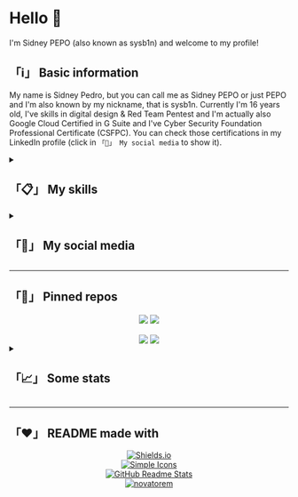 # Hello 👋️
I'm Sidney PEPO (also known as sysb1n) and welcome to my profile!

## 「ℹ️」 Basic information
My name is Sidney Pedro, but you can call me as Sidney PEPO or just PEPO and I'm also known by my nickname, that is sysb1n. Currently I'm 16 years old, I've skills in digital design & Red Team Pentest and I'm actually also Google Cloud Certified in G Suite and I've Cyber Security Foundation Professional Certificate (CSFPC). You can check those certifications in my LinkedIn profile (click in `「👤️」 My social media` to show it).

<details>
	<summary><h2>「📋️」 My skills</h2></summary>
	<h3>Illustration/Image edition</h3>
		<center>
			<img alt="Illustator" src="https://img.shields.io/badge/Adobe-Illustrator-FF9A00?style=for-the-badge&logo=Adobe%20Illustrator">&nbsp;
			<img alt="Photoshop" src="https://img.shields.io/badge/Adobe-Photoshop-31A8FF?style=for-the-badge&logo=Adobe%20Photoshop">&nbsp;
		</center>
	<h3>GFX + VFX</h3>
		<center>
			<img alt="After Effects" src="https://img.shields.io/badge/Adobe-After%20Effects-9999FF?style=for-the-badge&logo=Adobe%20After%20Effects">&nbsp;
			<img alt="Cinema 4D" src="https://img.shields.io/badge/Maxon-Cinema%204D-011A6A?style=for-the-badge&logo=Cinema%204D">&nbsp;
			<img alt="Premiere Pro" src="https://img.shields.io/badge/Adobe-Premiere%20Pro-9999FF?style=for-the-badge&logo=Adobe%20Premiere%20Pro">&nbsp;
		</center>
	<h3>Operating Systems</h3>
		<center>
			<img alt="Android" src="https://img.shields.io/badge/Google-Android-3DDC84?style=for-the-badge&logo=Android">&nbsp;
			<img alt="CentOS" src="https://img.shields.io/badge/Project%20CentOS-CentOS-262577?style=for-the-badge&logo=CentOS">&nbsp;
			<img alt="Debian" src="https://img.shields.io/badge/Project%20Debian-Debian-A81D33?style=for-the-badge&logo=Debian">&nbsp;
			<img alt="Kali Linux" src="https://img.shields.io/badge/Offensive%20Security-Kali%20Linux-557C94?style=for-the-badge&logo=Kali%20Linux">&nbsp;
			<img alt="Linux" src="https://img.shields.io/badge/GNU-Linux-FCC624?style=for-the-badge&logo=Linux">&nbsp;
			<img alt="Windows" src="https://img.shields.io/badge/Microsoft-Windows-0078D6?style=for-the-badge&logo=Windows">&nbsp;
		</center>
	<h3>Coding</h3>
		<center>
			<!--<img alt="Assembly" src="https://img.shields.io/badge/Language-Assembly%20x86_64-654FF0?style=for-the-badge&logo=Assembly">&nbsp;-->
			<img alt="C" src="https://img.shields.io/badge/Language-C-A8B9CC?style=for-the-badge&logo=C">&nbsp;
			<img alt="CSS" src="https://img.shields.io/badge/Language-CSS-1572B6?style=for-the-badge&logo=CSS3">&nbsp;
			<!--<img alt="C++" src="https://img.shields.io/badge/Language-C%2B%2B-00599C?style=for-the-badge&logo=C%2B%2B">&nbsp;-->
			<img alt="Git" src="https://img.shields.io/badge/Technology-Git-F05032?style=for-the-badge&logo=Git">&nbsp;
			<img alt="HTML" src="https://img.shields.io/badge/Language-HTML-E34F26?style=for-the-badge&logo=HTML5">&nbsp;
			<img alt="JavaScript" src="https://img.shields.io/badge/Language-JavaScript-F7DF1E?style=for-the-badge&logo=JavaScript">&nbsp;
			<img alt="Python" src="https://img.shields.io/badge/Language-Python-3776AB?style=for-the-badge&logo=Python">&nbsp;
			<!--<img alt="Ruby" src="https://img.shields.io/badge/Language-Ruby-CC342D?style=for-the-badge&logo=Ruby">&nbsp;-->
			<img alt="Shell Script" src="https://img.shields.io/badge/Language-Shell%20Script-4EAA25?style=for-the-badge&logo=GNU%20Bash">&nbsp;
			<img alt="TypeScript" src="https://img.shields.io/badge/Language-TypeScript-3178C6?style=for-the-badge&logo=TypeScript">&nbsp;
		</center>
	<h3>Hacking</h3>
		<li>📜 Crypto/Stego</li>
		<li>🔬 Forensic</li>
		<li>📟 Hardware/Electronic</li>
		<li>🔏 Lockpicking</li>
		<li>📶 Networking</li>
		<li>🔎 OSINT</li>
		<li>🧭 Web Hacking</li>
</details>

<details>
	<summary><h2>「👤️」 My social media</h2></summary>
	
[![GitHub](https://img.shields.io/badge/GitHub-Follow%20me-181717?style=social&logo=GitHub)](https://github.com/sidneypepo)  
[![GitLab](https://img.shields.io/badge/GitLab-Follow%20me-FCA121?style=social&logo=GitLab)](https://gitlab.com/sidneypepo)  
[![LinkedIn](https://img.shields.io/badge/LinkedIn-Follow%20me-0077B5?style=social&logo=LinkedIn)](https://linkedin.com/in/sidneypepo)  
[![YouTube](https://img.shields.io/badge/YouTube-Subscribe-FF0000?style=social&logo=YouTube)](https://youtube.com/c/ddicas)  
[![TryHackMe](https://img.shields.io/badge/TryHackMe-sysb1n-212C42?style=social&logo=TryHackMe)](https://tryhackme.com/p/sysb1n)  
[![Hack The Box](https://img.shields.io/badge/Hack%20The%20Box-Respect%20me-9FEF00?style=social&logo=Hack%20The%20Box)](https://app.hackthebox.eu/profile/311266)  
[![Steam](https://img.shields.io/badge/Steam-Follow%20me-000000?style=social&logo=Steam)](https://steamcommunity.com/id/sidneypepo/)  
![Email](https://img.shields.io/badge/Email-sidneypepo%40pm.me-8B89CC?style=social&logo=ProtonMail)  
</details>

---

## 「📍️」 Pinned repos</h2></summary>
<center>
	<div>
		<a href="https://github.com/anuraghazra/github-readme-stats">
			<img align="center" src="https://github-readme-stats.vercel.app/api/pin/?username=sidneypepo&repo=waitwhatcrypt&bg_color=23252ed9&text_color=ffffff&title_color=ec0101" /></a>
		<a href="https://github.com/anuraghazra/convoychat">
			<img align="center" src="https://github-readme-stats.vercel.app/api/pin/?username=sidneypepo&repo=kalischemes4termux&bg_color=23252ed9&text_color=ffffff&title_color=ec0101" /></a>
	</div>
	</br>
	<div>
		<a href="https://github.com/anuraghazra/github-readme-stats">
			<img align="center" src="https://github-readme-stats.vercel.app/api/pin/?username=sidneypepo&repo=cysecpython2&bg_color=23252ed9&text_color=ffffff&title_color=ec0101" /></a>
		<a href="https://github.com/anuraghazra/convoychat">
			<img align="center" src="https://github-readme-stats.vercel.app/api/pin/?username=sidneypepo&repo=cysecpython&bg_color=23252ed9&text_color=ffffff&title_color=ec0101" /></a>
	</div>
</center>


<details>
	<summary><h2>「📈️」 Some stats</h2></summary>
<center>

[![Sidney PEPO's GitHub stats](https://github-readme-stats.vercel.app/api?username=sidneypepo&bg_color=23252ed9&text_color=ffffff&title_color=ec0101&show_icons=true&icon_color=277fff&custom_title=Sidney%20PEPO's%20GitHub%20Stats&card_width=400)](https://github.com/sidneypepo)
[![Top Langs](https://github-readme-stats.vercel.app/api/top-langs/?username=sidneypepo&bg_color=23252ed9&text_color=ffffff&title_color=47d4b9&layout=compact&card_width=400)](https://github.com/sidneypepo)

### I'm listening now  
[![Spotify](https://novatorem-git-master.sidneypepo.vercel.app/api/spotify.py)](https://open.spotify.com/user/pepo-play)
</center>
</details>

---

## 「❤️」 README made with
<center>
	<a href="https://shields.io"><img alt="Shields.io" src="https://img.shields.io/badge/Badges-Shields.io-000000?style=for-the-badge&logo=Shields.io"></a>
	</br>
	<a href="https://simpleicons.org"><img alt="Simple Icons" src="https://img.shields.io/badge/Icons-Simple%20Icons-111111?style=for-the-badge&logo=Simple%20Icons"></a>
	</br>
	<a href="https://github.com/anuraghazra/github-readme-stats"><img alt="GitHub Readme Stats" src="https://img.shields.io/badge/Stats-GitHub%20Readme%20Stats-5899f1?style=for-the-badge"></a>
	</br>
	<a href="https://github.com/novatorem/novatorem"><img alt="novatorem" src="https://img.shields.io/badge/Spotify-novatorem-1ED760?style=for-the-badge&logo=Spotify"></a>
	</br>
</center>
